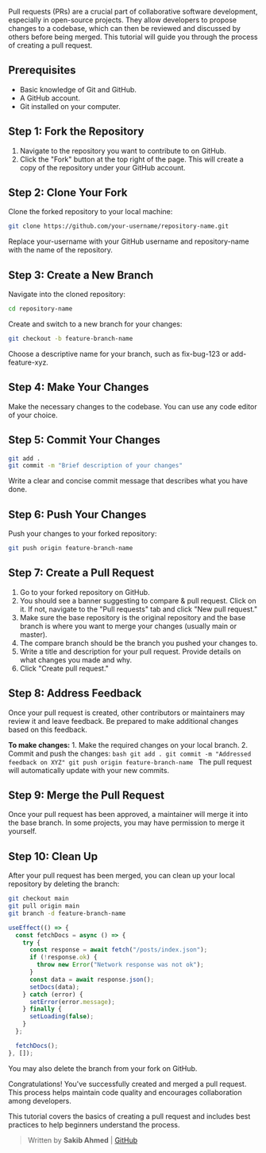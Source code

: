 Pull requests (PRs) are a crucial part of collaborative software development, especially in open-source projects. They allow developers to propose changes to a codebase, which can then be reviewed and discussed by others before being merged. This tutorial will guide you through the process of creating a pull request.

## Prerequisites

- Basic knowledge of Git and GitHub.
- A GitHub account.
- Git installed on your computer.

## Step 1: Fork the Repository

1. Navigate to the repository you want to contribute to on GitHub.
2. Click the "Fork" button at the top right of the page. This will create a copy of the repository under your GitHub account.

## Step 2: Clone Your Fork

Clone the forked repository to your local machine:

```bash
git clone https://github.com/your-username/repository-name.git
```

Replace your-username with your GitHub username and repository-name with the name of the repository.

## Step 3: Create a New Branch

Navigate into the cloned repository:

```bash
cd repository-name
```

Create and switch to a new branch for your changes:

```bash
git checkout -b feature-branch-name
```

Choose a descriptive name for your branch, such as fix-bug-123 or add-feature-xyz.

## Step 4: Make Your Changes

Make the necessary changes to the codebase. You can use any code editor of your choice.

## Step 5: Commit Your Changes

```bash
git add .
git commit -m "Brief description of your changes"
```

Write a clear and concise commit message that describes what you have done.

## Step 6: Push Your Changes

Push your changes to your forked repository:

```bash
git push origin feature-branch-name
```

## Step 7: Create a Pull Request

1. Go to your forked repository on GitHub.
2. You should see a banner suggesting to compare & pull request. Click on it. If not, navigate to the "Pull requests" tab and click "New pull request."
3. Make sure the base repository is the original repository and the base branch is where you want to merge your changes (usually main or master).
4. The compare branch should be the branch you pushed your changes to.
5. Write a title and description for your pull request. Provide details on what changes you made and why.
6. Click "Create pull request."

## Step 8: Address Feedback

Once your pull request is created, other contributors or maintainers may review it and leave feedback. Be prepared to make additional changes based on this feedback.

**To make changes:** 1. Make the required changes on your local branch. 2. Commit and push the changes:
`bash
        git add .
        git commit -m "Addressed feedback on XYZ"
        git push origin feature-branch-name
        `
The pull request will automatically update with your new commits.

## Step 9: Merge the Pull Request

Once your pull request has been approved, a maintainer will merge it into the base branch. In some projects, you may have permission to merge it yourself.

## Step 10: Clean Up

After your pull request has been merged, you can clean up your local repository by deleting the branch:

```bash
git checkout main
git pull origin main
git branch -d feature-branch-name
```

```javascript
useEffect(() => {
  const fetchDocs = async () => {
    try {
      const response = await fetch("/posts/index.json");
      if (!response.ok) {
        throw new Error("Network response was not ok");
      }
      const data = await response.json();
      setDocs(data);
    } catch (error) {
      setError(error.message);
    } finally {
      setLoading(false);
    }
  };

  fetchDocs();
}, []);
```

You may also delete the branch from your fork on GitHub.

Congratulations! You've successfully created and merged a pull request. This process helps maintain code quality and encourages collaboration among developers.

This tutorial covers the basics of creating a pull request and includes best practices to help beginners understand the process.

> Written by **Sakib Ahmed** | [GitHub](https://github.com/devvsakib)
